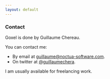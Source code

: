```yaml
---
layout: default
---
```


### Contact

Goxel is done by Guillaume Chereau.

You can contact me:

* By email at guillaume@noctua-software.com.
* On twitter at [@guillaumechera](https://twitter.com/guillaumecherea).

I am usually available for freelancing work.
